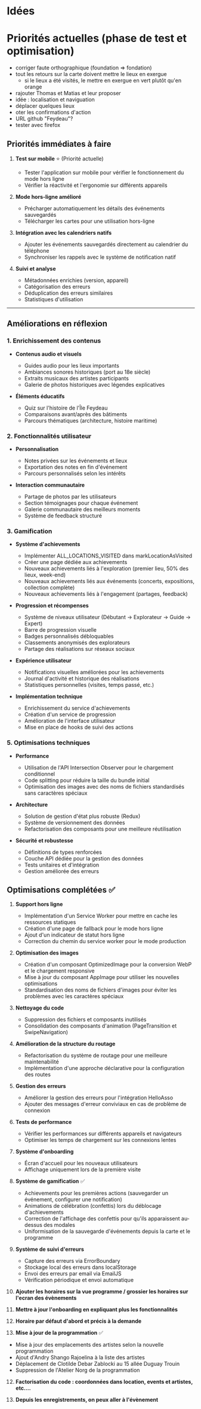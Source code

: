 
# Idées 

# Priorités actuelles (phase de test et optimisation)

- corriger faute orthographique (foundation =>  fondation)
- tout les retours sur la carte doivent mettre le lieux en exergue
   * si le lieux a été visités, le mettre en exergue en vert plutôt qu'en orange
- rajouter Thomas et Matias et leur proposer
- idée : localisation et naviguation
- déplacer quelques lieux
- oter les confirmations d'action
- URL github "Feydeau"?
- tester avec firefox

## Priorités immédiates à faire 

1. **Test sur mobile** ⭐ (Priorité actuelle)
   - Tester l'application sur mobile pour vérifier le fonctionnement du mode hors ligne
   - Vérifier la réactivité et l'ergonomie sur différents appareils

2. **Mode hors-ligne amélioré**
   * Précharger automatiquement les détails des événements sauvegardés
   * Télécharger les cartes pour une utilisation hors-ligne

3. **Intégration avec les calendriers natifs**
   * Ajouter les événements sauvegardés directement au calendrier du téléphone
   * Synchroniser les rappels avec le système de notification natif

4. **Suivi et analyse**
   * Métadonnées enrichies (version, appareil)
   * Catégorisation des erreurs
   * Déduplication des erreurs similaires
   * Statistiques d'utilisation
--------------------------
## Améliorations en réflexion 

### 1. Enrichissement des contenus

* **Contenus audio et visuels**
   * Guides audio pour les lieux importants
   * Ambiances sonores historiques (port au 18e siècle)
   * Extraits musicaux des artistes participants
   * Galerie de photos historiques avec légendes explicatives

* **Éléments éducatifs**
   * Quiz sur l'histoire de l'Île Feydeau
   * Comparaisons avant/après des bâtiments
   * Parcours thématiques (architecture, histoire maritime)

### 2. Fonctionnalités utilisateur

* **Personnalisation**
   * Notes privées sur les événements et lieux
   * Exportation des notes en fin d'événement
   * Parcours personnalisés selon les intérêts

* **Interaction communautaire**
   * Partage de photos par les utilisateurs
   * Section témoignages pour chaque événement
   * Galerie communautaire des meilleurs moments
   * Système de feedback structuré

### 3. Gamification

* **Système d'achievements**
   * Implémenter ALL_LOCATIONS_VISITED dans markLocationAsVisited
   * Créer une page dédiée aux achievements
   * Nouveaux achievements liés à l'exploration (premier lieu, 50% des lieux, week-end)
   * Nouveaux achievements liés aux événements (concerts, expositions, collection complète)
   * Nouveaux achievements liés à l'engagement (partages, feedback)

* **Progression et récompenses**
   * Système de niveaux utilisateur (Débutant → Explorateur → Guide → Expert)
   * Barre de progression visuelle
   * Badges personnalisés débloquables
   * Classements anonymisés des explorateurs
   * Partage des réalisations sur réseaux sociaux

* **Expérience utilisateur**
   * Notifications visuelles améliorées pour les achievements
   * Journal d'activité et historique des réalisations
   * Statistiques personnelles (visites, temps passé, etc.)

* **Implémentation technique**
   * Enrichissement du service d'achievements
   * Création d'un service de progression
   * Amélioration de l'interface utilisateur
   * Mise en place de hooks de suivi des actions

### 5. Optimisations techniques

* **Performance**
   * Utilisation de l'API Intersection Observer pour le chargement conditionnel
   * Code splitting pour réduire la taille du bundle initial
   * Optimisation des images avec des noms de fichiers standardisés sans caractères spéciaux

* **Architecture**
   * Solution de gestion d'état plus robuste (Redux)
   * Système de versionnement des données
   * Refactorisation des composants pour une meilleure réutilisation

* **Sécurité et robustesse**
   * Définitions de types renforcées
   * Couche API dédiée pour la gestion des données
   * Tests unitaires et d'intégration
   * Gestion améliorée des erreurs

## Optimisations complétées ✅

1. **Support hors ligne**
   - Implémentation d'un Service Worker pour mettre en cache les ressources statiques
   - Création d'une page de fallback pour le mode hors ligne
   - Ajout d'un indicateur de statut hors ligne
   - Correction du chemin du service worker pour le mode production

2. **Optimisation des images**
   - Création d'un composant OptimizedImage pour la conversion WebP et le chargement responsive
   - Mise à jour du composant AppImage pour utiliser les nouvelles optimisations
   - Standardisation des noms de fichiers d'images pour éviter les problèmes avec les caractères spéciaux

3. **Nettoyage du code**
   - Suppression des fichiers et composants inutilisés
   - Consolidation des composants d'animation (PageTransition et SwipeNavigation)

4. **Amélioration de la structure du routage**
   - Refactorisation du système de routage pour une meilleure maintenabilité
   - Implémentation d'une approche déclarative pour la configuration des routes

4. **Gestion des erreurs**
   - Améliorer la gestion des erreurs pour l'intégration HelloAsso
   - Ajouter des messages d'erreur conviviaux en cas de problème de connexion

4. **Tests de performance**
   - Vérifier les performances sur différents appareils et navigateurs
   - Optimiser les temps de chargement sur les connexions lentes

5. **Système d'onboarding**
   - Écran d'accueil pour les nouveaux utilisateurs
   - Affichage uniquement lors de la première visite

6. **Système de gamification** ✅
   - Achievements pour les premières actions (sauvegarder un événement, configurer une notification)
   - Animations de célébration (confettis) lors du déblocage d'achievements
   - Correction de l'affichage des confettis pour qu'ils apparaissent au-dessus des modales
   - Uniformisation de la sauvegarde d'événements depuis la carte et le programme

7. **Système de suivi d'erreurs**
   - Capture des erreurs via ErrorBoundary
   - Stockage local des erreurs dans localStorage
   - Envoi des erreurs par email via EmailJS
   - Vérification périodique et envoi automatique

8. **Ajouter les horaires sur la vue programme / grossier les horaires sur l'ecran des évènements**

9. **Mettre à jour l'onboarding en expliquant plus les fonctionnalités**

10. **Horaire par défaut d'abord et précis à la demande**

11. **Mise à jour de la programmation** ✅
   - Mise à jour des emplacements des artistes selon la nouvelle programmation
   - Ajout d'Andry Shango Rajoelina à la liste des artistes
   - Déplacement de Clotilde Debar Zablocki au 15 allée Duguay Trouin
   - Suppression de l'Atelier Norg de la programmation

12. **Factorisation du code : coordonnées dans location, events et artistes, etc....**

13. **Depuis les enregistrements, on peux aller à l'évènement**